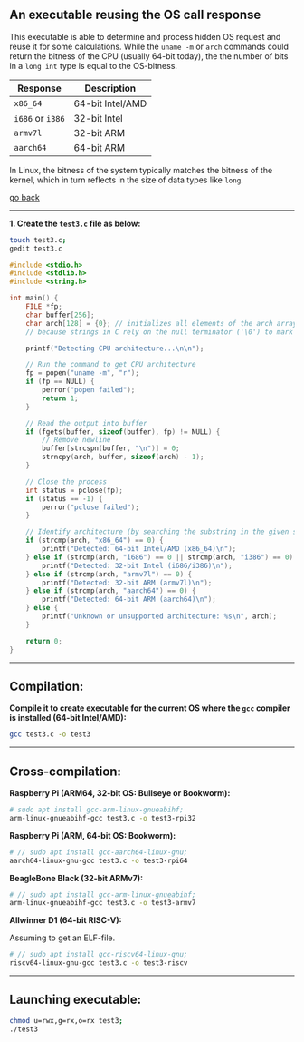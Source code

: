 ## An executable reusing the OS call response

This executable is able to determine and process hidden OS request and reuse it for some calculations. While the `uname -m` or `arch` commands could return the bitness of the CPU (usually 64-bit today), the the number of bits in a `long int` type is equal to the OS-bitness.

| Response  | Description |
| --------- | ----------- | 
| `x86_64`     | 64-bit Intel/AMD |
| `i686` or `i386`    | 32-bit Intel |
| `armv7l` | 32-bit ARM |
| `aarch64` | 64-bit ARM |

In Linux, the bitness of the system typically matches the bitness of the kernel, which in turn reflects in the size of data types like `long`.

[go back](../README.md)

------

**1. Create the `test3.c` file as below:**

```sh
touch test3.c;
gedit test3.c
```


```c
#include <stdio.h>
#include <stdlib.h>
#include <string.h>

int main() {
    FILE *fp;
    char buffer[256];
    char arch[128] = {0}; // initializes all elements of the arch array to zero (i.e., null characters),
    // because strings in C rely on the null terminator ('\0') to mark the end

    printf("Detecting CPU architecture...\n\n");

    // Run the command to get CPU architecture
    fp = popen("uname -m", "r");
    if (fp == NULL) {
        perror("popen failed");
        return 1;
    }

    // Read the output into buffer
    if (fgets(buffer, sizeof(buffer), fp) != NULL) {
        // Remove newline
        buffer[strcspn(buffer, "\n")] = 0;
        strncpy(arch, buffer, sizeof(arch) - 1);
    }

    // Close the process
    int status = pclose(fp);
    if (status == -1) {
        perror("pclose failed");
    }

    // Identify architecture (by searching the substring in the given string)
    if (strcmp(arch, "x86_64") == 0) {
        printf("Detected: 64-bit Intel/AMD (x86_64)\n");
    } else if (strcmp(arch, "i686") == 0 || strcmp(arch, "i386") == 0) {
        printf("Detected: 32-bit Intel (i686/i386)\n");
    } else if (strcmp(arch, "armv7l") == 0) {
        printf("Detected: 32-bit ARM (armv7l)\n");
    } else if (strcmp(arch, "aarch64") == 0) {
        printf("Detected: 64-bit ARM (aarch64)\n");
    } else {
        printf("Unknown or unsupported architecture: %s\n", arch);
    }

    return 0;
}
```
-----

## Compilation:

**Compile it to create executable for the current OS where the `gcc` compiler is installed (64-bit Intel/AMD):**

```sh
gcc test3.c -o test3
```
-----
## Cross-compilation:

**Raspberry Pi (ARM64, 32-bit OS: Bullseye or Bookworm):**

```sh
# sudo apt install gcc-arm-linux-gnueabihf;
arm-linux-gnueabihf-gcc test3.c -o test3-rpi32
```

**Raspberry Pi (ARM, 64-bit OS: Bookworm):**

```sh
# // sudo apt install gcc-aarch64-linux-gnu;
aarch64-linux-gnu-gcc test3.c -o test3-rpi64
```

**BeagleBone Black (32-bit ARMv7):**

```sh
# // sudo apt install gcc-arm-linux-gnueabihf;
arm-linux-gnueabihf-gcc test3.c -o test3-armv7
```

**Allwinner D1 (64-bit RISC-V):**

Assuming to get an ELF-file.

```sh
# // sudo apt install gcc-riscv64-linux-gnu;
riscv64-linux-gnu-gcc test3.c -o test3-riscv
```
-----

## Launching executable:

```sh
chmod u=rwx,g=rx,o=rx test3;
./test3
```